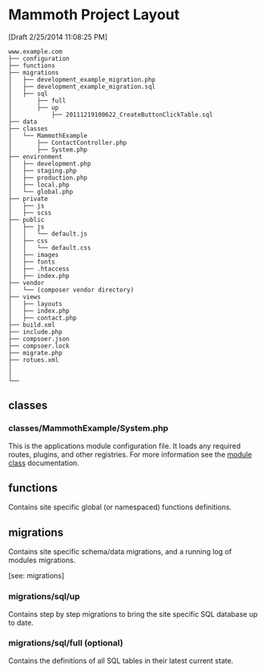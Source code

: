 # Mammoth Project Layout

[Draft 2/25/2014 11:08:25 PM] 

    www.example.com
    ├── configuration
    ├── functions
    ├── migrations
	│	├── development_example_migration.php
	│	├── development_example_migration.sql
	│	├── sql
    │       ├── full
    │       ├── up
    │           ├── 20111219100622_CreateButtonClickTable.sql 
	├── data
    ├── classes
    │   └── MammothExample
    │       ├── ContactController.php 
	│		├── System.php
    ├── environment
	│	├── development.php
	│	├── staging.php
	│	├── production.php
	│	├── local.php
	│	└── global.php
    ├── private
	│	├── js
	│	├── scss
    ├── public
	│	├── js
	│	│	└── default.js
	│	├── css
	│	│	└── default.css
	│	├── images
	│	├── fonts
	│	├── .htaccess
	│	├── index.php
	├── vendor
	│	└── (composer vendor directory)
	├── views
	│   ├── layouts
	│   ├── index.php
	│	├── contact.php
    ├── build.xml
    ├── include.php
    ├── compsoer.json
    ├── compsoer.lock
    ├── migrate.php
    ├── rotues.xml
    │  
    │  
    └──

## classes

### classes/MammothExample/System.php

This is the applications module configuration file. It loads any required routes, plugins, and other registries. For more information see the [module class](module-class.md) documentation.

## functions

Contains site specific global (or namespaced) functions definitions.

## migrations

Contains site specific schema/data migrations, and a running log of modules migrations.

[see: migrations]

### migrations/sql/up

Contains step by step migrations to bring the site specific SQL database up to date. 

### migrations/sql/full (optional)

Contains the definitions of all SQL tables in their latest current state. 
